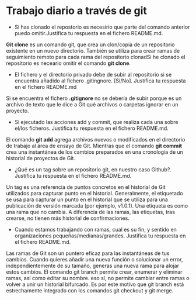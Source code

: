 # Trabajo diario a través de git

- Si has clonado el repostorio es necesirio que parte del comando anterior puedo omitir.Justifica tu respuesta en el fichero README.md.

**Git clone** es un comando git, que crea un clon/copia de un repositorio existente en un nuevo directorio. También se utiliza para crear ramas de seguimiento remoto para cada rama del repositorio clonadSi he clonado el repositorio es neceario omitir el comando **git clone**.

- El fichero y el directorio privado debe de subir al repositorio si se encuentra añadido al fichero .gitingnore. [Si/No]. Justifica tu respuesta en el fichero README.md

Si se encuentra el fichero **.gitignore** no se debería de subir porque es un archivo de texto que le dice a Git qué archivos o carpetas ignorar en un proyecto.

- Si ejecutado las acciones add y commit, que realiza cada una sobre el/los ficheros. Justifica tu respuesta en el fichero README.md.

El comando **git add** agrega archivos nuevos o modificados en el directorio de trabajo al área de ensayo de Git. Mientras que el comando **git commit** crea una instantánea de los cambios preparados en una cronología de un historial de proyectos de Git.

- ¿Qué es un tag sobre un repositorio git, en nuestro caso Github?. Justifica tu respuesta en el fichero README.md.

Un tag es una referencia de puntos concretos en el historial de Git utilizados para capturar punto en el historial.  Generalmente, el etiquetado se usa para capturar un punto en el historial que se utiliza para una publicación de versión marcada (por ejemplo, v1.0.1). Una etiqueta es como una rama que no cambia. A diferencia de las ramas, las etiquetas, tras crearse, no tienen más historial de confirmaciones.

- Cuando estamos trabajando con ramas, cual es su fin, y sentido en organizaciones pequeñas/medianas/grandes. Justifica tu respuesta en el fichero README.md.

Las ramas de Git son un puntero eficaz para las instantáneas de tus cambios. Cuando quieres añadir una nueva función o solucionar un error, independientemente de su tamaño, generas una nueva rama para alojar estos cambios.
El comando git branch permite crear, enumerar y eliminar ramas, así como editar su nombre. eso sí, no permite cambiar entre ramas o volver a unir un historial bifurcado. Es por este motivo que git branch está estrechamente integrado con los comandos git checkout y git merge.

